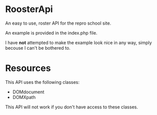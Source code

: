 RoosterApi
==========

An easy to use, roster API for the repro school site.

An example is provided in the index.php file.

I have __not__ attempted to make the example look nice in any way, simply becouse I can't be bothered to.


Resources
=========

This API uses the following classes:

* DOMdocument
* DOMXpath

This API will not work if you don't have access to these classes.